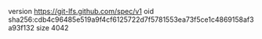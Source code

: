 version https://git-lfs.github.com/spec/v1
oid sha256:cdb4c96485e519a9f4cf6125722d7f5781553ea73f5ce1c4869158af3a93f132
size 4042
